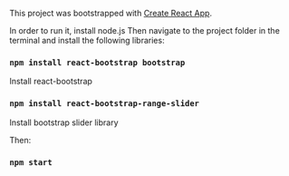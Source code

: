 This project was bootstrapped with [Create React App](https://github.com/facebook/create-react-app).

In order to run it, install node.js Then navigate to the project folder in the terminal and install the following libraries:

### `npm install react-bootstrap bootstrap`

Install react-bootstrap

### `npm install react-bootstrap-range-slider`

Install bootstrap slider library

Then:

### `npm start`
